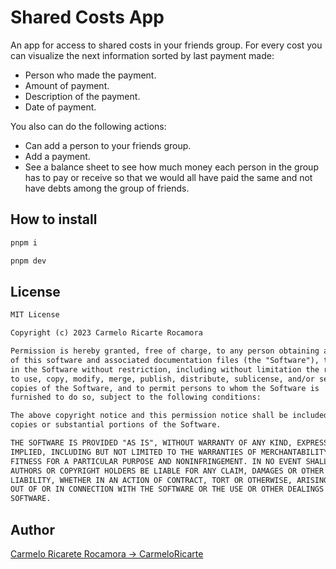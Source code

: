 # Shared Costs App

An app for access to shared costs in your friends group. For every cost you can visualize the next information sorted by last payment made:

- Person who made the payment.
- Amount of payment.
- Description of the payment.
- Date of payment.

You also can do the following actions:

- Can add a person to your friends group.
- Add a payment.
- See a balance sheet to see how much money each person in the group has to pay or receive so that we would all have paid the same and not have debts among the group of friends.

## How to install

```bash
pnpm i
```

```bash
pnpm dev
```

## License

```txt
MIT License

Copyright (c) 2023 Carmelo Ricarte Rocamora

Permission is hereby granted, free of charge, to any person obtaining a copy
of this software and associated documentation files (the "Software"), to deal
in the Software without restriction, including without limitation the rights
to use, copy, modify, merge, publish, distribute, sublicense, and/or sell
copies of the Software, and to permit persons to whom the Software is
furnished to do so, subject to the following conditions:

The above copyright notice and this permission notice shall be included in all
copies or substantial portions of the Software.

THE SOFTWARE IS PROVIDED "AS IS", WITHOUT WARRANTY OF ANY KIND, EXPRESS OR
IMPLIED, INCLUDING BUT NOT LIMITED TO THE WARRANTIES OF MERCHANTABILITY,
FITNESS FOR A PARTICULAR PURPOSE AND NONINFRINGEMENT. IN NO EVENT SHALL THE
AUTHORS OR COPYRIGHT HOLDERS BE LIABLE FOR ANY CLAIM, DAMAGES OR OTHER
LIABILITY, WHETHER IN AN ACTION OF CONTRACT, TORT OR OTHERWISE, ARISING FROM,
OUT OF OR IN CONNECTION WITH THE SOFTWARE OR THE USE OR OTHER DEALINGS IN THE
SOFTWARE.
```

## Author

[Carmelo Ricarete Rocamora -> CarmeloRicarte](https://github.com/CarmeloRicarte)
